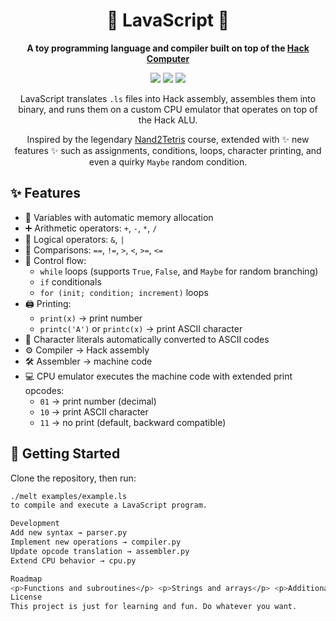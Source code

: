<h1 align="center">
  🌋 LavaScript 🌋
</h1>

<p align="center">
  <b>A toy programming language and compiler built on top of the 
  <a href="https://www.nand2tetris.org/">Hack Computer</a></b>
</p>

<p align="center">
  <img src="https://img.shields.io/badge/status-learning-orange?style=for-the-badge" />
  <img src="https://img.shields.io/badge/language-Python-blue?style=for-the-badge" />
  <img src="https://img.shields.io/badge/license-Do_Whatever_You_Want-green?style=for-the-badge" />
</p>

<p align="center">
  LavaScript translates <code>.ls</code> files into Hack assembly, 
  assembles them into binary, and runs them on a custom CPU emulator 
  that operates on top of the Hack ALU.  
</p>

<p align="center">
  Inspired by the legendary <a href="https://www.nand2tetris.org/">Nand2Tetris</a> course, 
  extended with ✨ new features ✨ such as assignments, conditions, loops, 
  character printing, and even a quirky <code>Maybe</code> random condition.
</p>

## ✨ Features

- 📝 Variables with automatic memory allocation  
- ➕ Arithmetic operators: `+`, `-`, `*`, `/`  
- 🔀 Logical operators: `&`, `|`  
- 🔎 Comparisons: `==`, `!=`, `>`, `<`, `>=`, `<=`  
- 🔁 Control flow:  
  - `while` loops (supports `True`, `False`, and `Maybe` for random branching)  
  - `if` conditionals  
  - `for (init; condition; increment)` loops  
- 🖨️ Printing:  
  - `print(x)` → print number  
  - `printc('A')` or `printc(x)` → print ASCII character  
- 🔡 Character literals automatically converted to ASCII codes  
- ⚙️ Compiler → Hack assembly  
- 🛠️ Assembler → machine code  
- 💻 CPU emulator executes the machine code with extended print opcodes:  
  - `01` → print number (decimal)  
  - `10` → print ASCII character  
  - `11` → no print (default, backward compatible)

## 🚀 Getting Started

Clone the repository, then run:

```bash
./melt examples/example.ls
to compile and execute a LavaScript program.

Development
Add new syntax → parser.py
Implement new operations → compiler.py
Update opcode translation → assembler.py
Extend CPU behavior → cpu.py

Roadmap
<p>Functions and subroutines</p> <p>Strings and arrays</p> <p>Additional operators (like % and logical not)</p> <p>File I/O</p>
License
This project is just for learning and fun. Do whatever you want.
